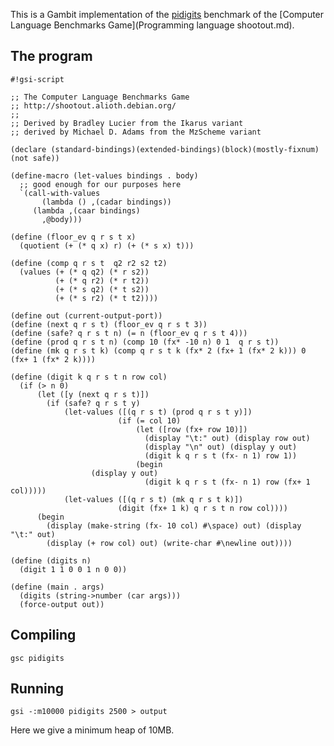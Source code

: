 This is a Gambit implementation of the
[pidigits](http://shootout.alioth.debian.org/gp4sandbox/benchmark.php?test=pidigits&lang=all)
benchmark of the [Computer Language Benchmarks
Game](Programming language shootout.md).

## The program

    #!gsi-script
    
    ;; The Computer Language Benchmarks Game
    ;; http://shootout.alioth.debian.org/
    ;;
    ;; Derived by Bradley Lucier from the Ikarus variant
    ;; derived by Michael D. Adams from the MzScheme variant
    
    (declare (standard-bindings)(extended-bindings)(block)(mostly-fixnum)(not safe))
    
    (define-macro (let-values bindings . body)
      ;; good enough for our purposes here
      `(call-with-values
           (lambda () ,(cadar bindings))
         (lambda ,(caar bindings)
           ,@body)))
    
    (define (floor_ev q r s t x)
      (quotient (+ (* q x) r) (+ (* s x) t)))
    
    (define (comp q r s t  q2 r2 s2 t2)
      (values (+ (* q q2) (* r s2))
              (+ (* q r2) (* r t2))
              (+ (* s q2) (* t s2))
              (+ (* s r2) (* t t2))))
    
    (define out (current-output-port))
    (define (next q r s t) (floor_ev q r s t 3))
    (define (safe? q r s t n) (= n (floor_ev q r s t 4)))
    (define (prod q r s t n) (comp 10 (fx* -10 n) 0 1  q r s t))
    (define (mk q r s t k) (comp q r s t k (fx* 2 (fx+ 1 (fx* 2 k))) 0 (fx+ 1 (fx* 2 k))))
    
    (define (digit k q r s t n row col)
      (if (> n 0)
          (let ([y (next q r s t)])
            (if (safe? q r s t y)
                (let-values ([(q r s t) (prod q r s t y)])
                            (if (= col 10)
                                (let ([row (fx+ row 10)])
                                  (display "\t:" out) (display row out)
                                  (display "\n" out) (display y out)
                                  (digit k q r s t (fx- n 1) row 1))
                                (begin
                      (display y out)
                                  (digit k q r s t (fx- n 1) row (fx+ 1 col)))))
                (let-values ([(q r s t) (mk q r s t k)])
                            (digit (fx+ 1 k) q r s t n row col))))
          (begin
            (display (make-string (fx- 10 col) #\space) out) (display "\t:" out)
            (display (+ row col) out) (write-char #\newline out))))
    
    (define (digits n)
      (digit 1 1 0 0 1 n 0 0))
    
    (define (main . args)
      (digits (string->number (car args)))
      (force-output out))

## Compiling

    gsc pidigits

## Running

    gsi -:m10000 pidigits 2500 > output

Here we give a minimum heap of 10MB.
